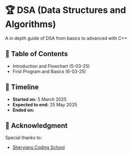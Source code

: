 # 🏆 DSA (Data Structures and Algorithms)
A in depth guide of DSA from basics to advanced with C++

## 📖 Table of Contents
- Introduction and Flowchart (5-03-25)
- First Program and Basics (6-03-25)


## 📅 Timeline
- **Started on:** 5 March 2025
- **Expected to end:** 25 May 2025
- **Ended on:** 

## 🙌 Acknowledgment
Special thanks to:
- [Sheryians Coding School](https://www.youtube.com/@sheryians)
